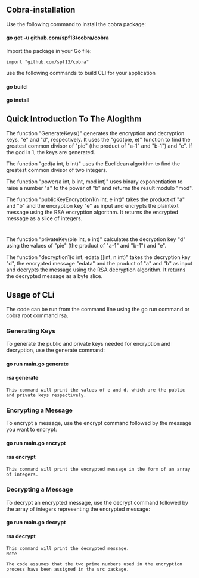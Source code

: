 ## Cobra-installation

Use the following command to install the cobra package:

####    go get -u github.com/spf13/cobra/cobra


Import the package in your Go file:

    import "github.com/spf13/cobra"
    
use the following commands to build CLI for your application

#### go build
#### go install

##    Quick Introduction To The Alogithm

The function "GenerateKeys()" generates the encryption and decryption keys, "e" and "d", respectively. It uses the "gcd(pie, e)" function to find the greatest common divisor of "pie" (the product of "a-1" and "b-1") and "e". If the gcd is 1, the keys are generated.

The function "gcd(a int, b int)" uses the Euclidean algorithm to find the greatest common divisor of two integers.

The function "power(a int, b int, mod int)" uses binary exponentiation to raise a number "a" to the power of "b" and returns the result modulo "mod".

The function "publicKeyEncryption1(n int, e int)" takes the product of "a" and "b" and the encryption key "e" as input and encrypts the plaintext message using the RSA encryption algorithm. It returns the encrypted message as a slice of integers.
# 

The function "privateKey(pie int, e int)" calculates the decryption key "d" using the values of "pie" (the product of "a-1" and "b-1") and "e".

The function "decryption1(d int, edata []int, n int)" takes the decryption key "d", the encrypted message "edata" and the product of "a" and "b" as input and decrypts the message using the RSA decryption algorithm. It returns the decrypted message as a byte slice.


## Usage of CLi

The code can be run from the command line using the go run command or cobra root command rsa.
### Generating Keys

To generate the public and private keys needed for encryption and decryption, use the generate command:

#### go run main.go generate
#### rsa generate

    This command will print the values of e and d, which are the public and private keys respectively.
    
    
### Encrypting a Message

To encrypt a message, use the encrypt command followed by the message you want to encrypt:

#### go run main.go encrypt <message>
#### rsa encrypt <message>

    This command will print the encrypted message in the form of an array of integers.

    
### Decrypting a Message

To decrypt an encrypted message, use the decrypt command followed by the array of integers representing the encrypted message:

#### go run main.go decrypt <encrypted message>
#### rsa decrypt <encrypted message>

    This command will print the decrypted message.
    Note

    The code assumes that the two prime numbers used in the encryption process have been assigned in the src package.
